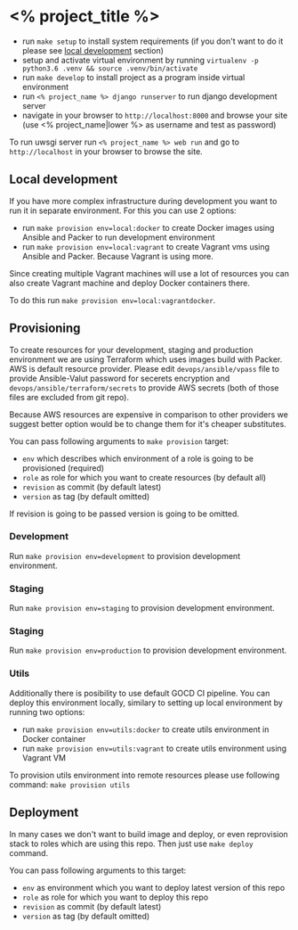 # <% project_title %>

- run `make setup` to install system requirements (if you don't want to do it please see [local development](#local-development) section)
- setup and activate virtual environment by running `virtualenv -p python3.6 .venv && source .venv/bin/activate`
- run `make develop` to install project as a program inside virtual environment
- run `<% project_name %> django runserver` to run django development server
- navigate in your browser to `http://localhost:8000` and browse your site (use <% project_name|lower %> as username and test as password)

To run uwsgi server run `<% project_name %> web run` and go to `http://localhost` in your browser to browse the site.

## Local development

If you have more complex infrastructure during development you want to run it in separate environment. For this you can
use 2 options:

- run `make provision env=local:docker` to create Docker images using Ansible and Packer to run development environment
- run `make provision env=local:vagrant` to create Vagrant vms using Ansible and Packer. Because Vagrant is using more.

Since creating multiple Vagrant machines will use a lot of resources you can also create Vagrant machine and deploy
Docker containers there.

To do this run `make provision env=local:vagrantdocker`.

## Provisioning

To create resources for your development, staging and production environment we are using Terraform which uses images
build with Packer. AWS is default resource provider. Please edit `devops/ansible/vpass` file to provide Ansible-Valut
password for secerets encryption and `devops/ansible/terraform/secrets` to provide AWS secrets (both of those files are
excluded from git repo).

Because AWS resources are expensive in comparison to other providers we suggest better option would be to change them
for it's cheaper substitutes.

You can pass following arguments to `make provision` target:
- `env` which describes which environment of a role is going to be provisioned (required)
- `role` as role for which you want to create resources (by default all)
- `revision` as commit (by default latest)
- `version` as tag (by default omitted)

If revision is going to be passed version is going to be omitted.

### Development

Run `make provision env=development` to provision development environment.

### Staging

Run `make provision env=staging` to provision development environment.

### Staging

Run `make provision env=production` to provision development environment.

### Utils

Additionally there is posibility to use default GOCD CI pipeline. You can deploy this environment locally, similary to
setting up local environment by running two options:

- run `make provision env=utils:docker` to create utils environment in Docker container
- run `make provision env=utils:vagrant` to create utils environment using Vagrant VM

To provision utils environment into remote resources please use following command: `make provision utils`

## Deployment

In many cases we don't want to build image and deploy, or even reprovision stack to roles which are using this repo.
Then just use `make deploy` command.

You can pass following arguments to this target:
- `env` as environment which you want to deploy latest version of this repo
- `role` as role for which you want to deploy this repo
- `revision` as commit (by default latest)
- `version` as tag (by default omitted)
